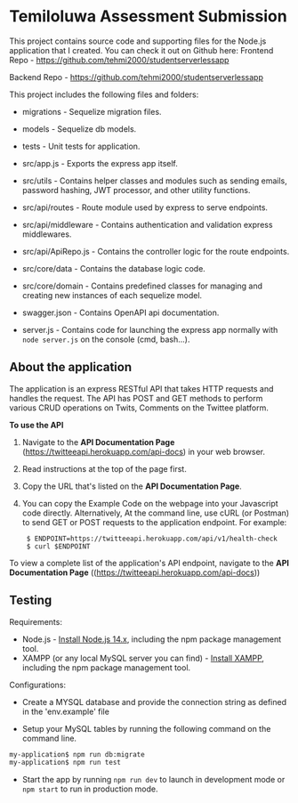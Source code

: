 # Temiloluwa Assessment Submission

This project contains source code and supporting files for the Node.js application that I created. You can check it out on Github here: 
Frontend Repo - https://github.com/tehmi2000/studentserverlessapp

Backend Repo - https://github.com/tehmi2000/studentserverlessapp

This project includes the following files and folders:

- migrations - Sequelize migration files.

- models - Sequelize db models.

- tests - Unit tests for application.

- src/app.js - Exports the express app itself.

- src/utils - Contains helper classes and modules such as sending emails, password hashing, JWT processor, and other utility functions.

- src/api/routes - Route module used by express to serve endpoints.

- src/api/middleware - Contains authentication and validation express middlewares.

- src/api/ApiRepo.js - Contains the controller logic for the route endpoints.

- src/core/data - Contains the database logic code.

- src/core/domain - Contains predefined classes for managing and creating new instances of each sequelize model.

- swagger.json - Contains OpenAPI api documentation.
- server.js - Contains code for launching the express app normally with `node server.js` on the console (cmd, bash...).

## About the application

The application is an express RESTful API that takes HTTP requests and handles the request. The API has POST and GET methods to perform various CRUD operations on Twits, Comments on the Twittee platform. 

**To use the API**

1. Navigate to the **API Documentation Page** (https://twitteeapi.herokuapp.com/api-docs) in your web browser.
1. Read instructions at the top of the page first.
1. Copy the URL that's listed on the **API Documentation Page**.
1. You can copy the Example Code on the webpage into your Javascript code directly. Alternatively, At the command line, use cURL (or Postman) to send GET or POST requests to the application endpoint. For example:

        $ ENDPOINT=https://twitteeapi.herokuapp.com/api/v1/health-check
        $ curl $ENDPOINT


To view a complete list of the application's API endpoint, navigate to the **API Documentation Page** ((https://twitteeapi.herokuapp.com/api-docs))

## Testing

Requirements:

* Node.js - [Install Node.js 14.x](https://nodejs.org/en/), including the npm package management tool.
* XAMPP (or any local MySQL server you can find) - [Install XAMPP](https://www.apachefriends.org/download.html), including the npm package management tool.

Configurations:
* Create a MYSQL database and provide the connection string as defined in the 'env.example' file

* Setup your MySQL tables by running the following command on the command line.

```bash
my-application$ npm run db:migrate
my-application$ npm run test
```

* Start the app by running `npm run dev` to launch in development mode or `npm start` to run in production mode.
